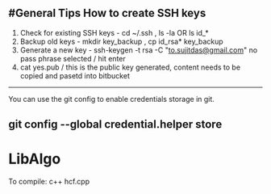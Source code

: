 #General Tips
How to create SSH keys
----------------------
1. Check for existing SSH keys - cd ~/.ssh , ls -la OR ls id_*
2. Backup old keys - mkdir key_backup , cp id_rsa* key_backup
3. Generate a new key - 
   ssh-keygen -t rsa -C "to.sujitdas@gmail.com"
   no pass phrase selected / hit enter
4. cat yes.pub   / this is the public key generated, content needs to be copied and pasetd into bitbucket

------------------------------

You can use the git config to enable credentials storage in git.

git config --global credential.helper store
---------------------------------

# LibAlgo
To compile: c++ hcf.cpp
